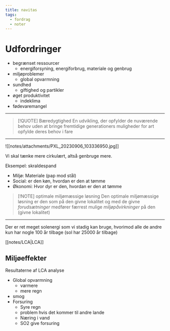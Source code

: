 ```yaml
---
title: navitas
tags:
  - fordrag
  - noter
---
```

# Udfordringer
- begrænset ressourcer
	- energiforsyning, energiforbrug, materiale og genbrug
- miljøproblemer 
	- global opvarmning
- sundhed
	- giftighed og partikler
- øget produktivitet
	- indeklima
- fødevaremangel

---
> [!QUOTE] Bæredygtighed
> En udvikling, der opfylder de nuværende behov uden at bringe fremtidige generationers muligheder for art opfylde deres behov i fare

---
![[notes/attachments/PXL_20230906_103336950.jpg]]

Vi skal tænke mere cirkulært, altså genbruge mere.


Eksempel: skraldespand
- Miljø: Materiale (pap mod stål)
- Social: er den køn, hvordan er den at tømme
- Økonomi: Hvor dyr er den, hvordan er den at tømme

> [!NOTE] optimale miljømæssige løsning
> Den optimale miljømæssige løsning er den som på den givne lokalitet og med de givne *forudsætninger* medfører færrest mulige *miljøpåvirkninger* på den (givne lokalitet)

---
Der er ret meget solenergi som vi stadig kan bruge, hvorimod alle de andre kun har nogle 100 år tilbage (sol har 25000 år tilbage)

[[notes/LCA|LCA]]
## Miljøeffekter
Resultaterne af LCA analyse
- Global opvarmning
	- varmere
	- mere regn
-  smog
- Forsuring
	- Syre regn
	- problem hvis det kommer til andre lande
	- Næring i vand
	- SO2 give forsuring
